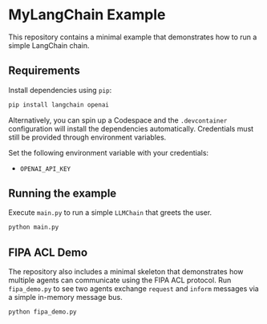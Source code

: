# MyLangChain Example

This repository contains a minimal example that demonstrates how to run a simple LangChain chain.

## Requirements

Install dependencies using `pip`:

```bash
pip install langchain openai
```

Alternatively, you can spin up a Codespace and the `.devcontainer` configuration
will install the dependencies automatically. Credentials must still be provided
through environment variables.

Set the following environment variable with your credentials:

- `OPENAI_API_KEY`

## Running the example

Execute `main.py` to run a simple `LLMChain` that greets the user.

```bash
python main.py
```

## FIPA ACL Demo

The repository also includes a minimal skeleton that demonstrates how multiple agents
can communicate using the FIPA ACL protocol. Run `fipa_demo.py` to see two agents
exchange `request` and `inform` messages via a simple in-memory message bus.

```bash
python fipa_demo.py
```

